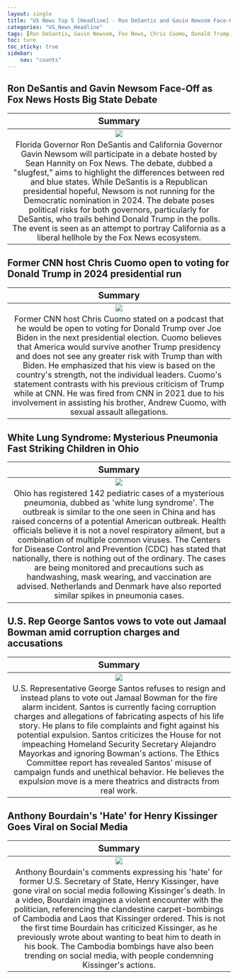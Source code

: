 ```yaml
---
layout: single
title: "US News Top 5 [Headline] - Ron DeSantis and Gavin Newsom Face-Off as Fox News Hosts, Mysterious Pneumonia Fast Striking Children in Ohio"
categories: "US_News_Headline"
tags: [Ron DeSantis, Gavin Newsom, Fox News, Chris Cuomo, Donald Trump, Joe Biden, White Lung Syndrome, Anthony Bourdain, Henry Kissinger]
toc: ture
toc_sticky: true
sidebar:
    nav: "counts"
---
```


<style>
table th:first-of-type {
    width: 100%;
    font-size: 20px;
}
table td:nth-of-type(1) {
    width: 100%;
    font-size: 18px;
}
</style>

## Ron DeSantis and Gavin Newsom Face-Off as Fox News Hosts Big State Debate

Summary | 
:---:|
![](/assets/images/2023-12-01-US_News_Headline_231201_1-1.webp) |
Florida Governor Ron DeSantis and California Governor Gavin Newsom will participate in a debate hosted by Sean Hannity on Fox News. The debate, dubbed a "slugfest," aims to highlight the differences between red and blue states. While DeSantis is a Republican presidential hopeful, Newsom is not running for the Democratic nomination in 2024. The debate poses political risks for both governors, particularly for DeSantis, who trails behind Donald Trump in the polls. The event is seen as an attempt to portray California as a liberal hellhole by the Fox News ecosystem. |

## Former CNN host Chris Cuomo open to voting for Donald Trump in 2024 presidential run

Summary | 
:---:|
![](/assets/images/2023-12-01-US_News_Headline_231201_1-2.webp) |
Former CNN host Chris Cuomo stated on a podcast that he would be open to voting for Donald Trump over Joe Biden in the next presidential election. Cuomo believes that America would survive another Trump presidency and does not see any greater risk with Trump than with Biden. He emphasized that his view is based on the country's strength, not the individual leaders. Cuomo's statement contrasts with his previous criticism of Trump while at CNN. He was fired from CNN in 2021 due to his involvement in assisting his brother, Andrew Cuomo, with sexual assault allegations. |

## White Lung Syndrome: Mysterious Pneumonia Fast Striking Children in Ohio

Summary | 
:---:|
![](/assets/images/2023-12-01-US_News_Headline_231201_1-3.webp) |
Ohio has registered 142 pediatric cases of a mysterious pneumonia, dubbed as 'white lung syndrome'. The outbreak is similar to the one seen in China and has raised concerns of a potential American outbreak. Health officials believe it is not a novel respiratory ailment, but a combination of multiple common viruses. The Centers for Disease Control and Prevention (CDC) has stated that nationally, there is nothing out of the ordinary. The cases are being monitored and precautions such as handwashing, mask wearing, and vaccination are advised. Netherlands and Denmark have also reported similar spikes in pneumonia cases. |

## U.S. Rep George Santos vows to vote out Jamaal Bowman amid corruption charges and accusations

Summary | 
:---:|
![](/assets/images/2023-12-01-US_News_Headline_231201_1-4.webp) |
U.S. Representative George Santos refuses to resign and instead plans to vote out Jamaal Bowman for the fire alarm incident. Santos is currently facing corruption charges and allegations of fabricating aspects of his life story. He plans to file complaints and fight against his potential expulsion. Santos criticizes the House for not impeaching Homeland Security Secretary Alejandro Mayorkas and ignoring Bowman's actions. The Ethics Committee report has revealed Santos' misuse of campaign funds and unethical behavior. He believes the expulsion move is a mere theatrics and distracts from real work. |

## Anthony Bourdain's 'Hate' for Henry Kissinger Goes Viral on Social Media

Summary | 
:---:|
![](/assets/images/2023-12-01-US_News_Headline_231201_1-5.webp) |
Anthony Bourdain's comments expressing his 'hate' for former U.S. Secretary of State, Henry Kissinger, have gone viral on social media following Kissinger's death. In a video, Bourdain imagines a violent encounter with the politician, referencing the clandestine carpet-bombings of Cambodia and Laos that Kissinger ordered. This is not the first time Bourdain has criticized Kissinger, as he previously wrote about wanting to beat him to death in his book. The Cambodia bombings have also been trending on social media, with people condemning Kissinger's actions. |